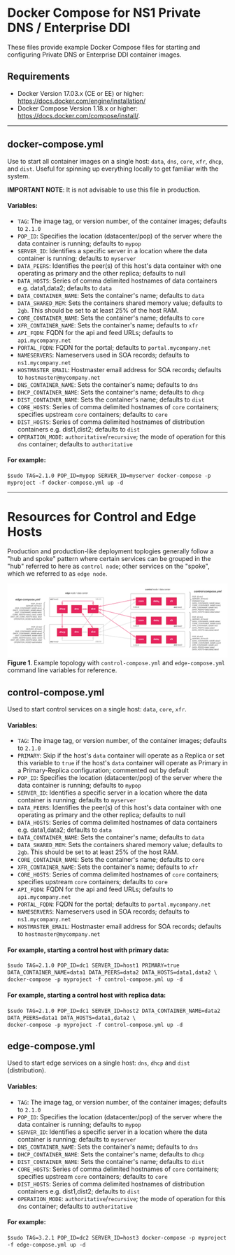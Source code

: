 # Docker Compose for NS1 Private DNS / Enterprise DDI

These files provide example Docker Compose files for starting and configuring Private DNS or Enterprise DDI container images.

## Requirements

- Docker Version 17.03.x (CE or EE) or higher: https://docs.docker.com/engine/installation/
- Docker Compose Version 1.18.x or higher: https://docs.docker.com/compose/install/.

---

## docker-compose.yml

Use to start all container images on a single host: `data`, `dns`, `core`, `xfr`, `dhcp`, and `dist`. Useful for spinning up everything locally to get familiar with the system.

**IMPORTANT NOTE**: It is not advisable to use this file in production.

#### Variables:

- `TAG`: The image tag, or version number, of the container images; defaults to `2.1.0`
- `POP_ID`: Specifies the location (datacenter/pop) of the server where the data container is running; defaults to `mypop`
- `SERVER_ID`: Identifies a specific server in a location where the data container is running; defaults to `myserver`
- `DATA_PEERS`: Identifies the peer(s) of this host's data container with one operating as primary and the other replica; defaults to null
- `DATA_HOSTS`: Series of comma delimited hostnames of data containers e.g. data1,data2; defaults to `data`
- `DATA_CONTAINER_NAME`: Sets the container's name; defaults to `data`
- `DATA_SHARED_MEM`: Sets the containers shared memory value; defaults to `2gb`. This should be set to at least 25% of the host RAM.
- `CORE_CONTAINER_NAME`: Sets the container's name; defaults to `core`
- `XFR_CONTAINER_NAME`: Sets the container's name; defaults to `xfr`
- `API_FQDN`: FQDN for the api and feed URLs; defaults to `api.mycompany.net`
- `PORTAL_FQDN`: FQDN for the portal; defaults to `portal.mycompany.net`
- `NAMESERVERS`: Nameservers used in SOA records; defaults to `ns1.mycompany.net`
- `HOSTMASTER_EMAIL`: Hostmaster email address for SOA records; defaults to `hostmaster@mycompany.net`
- `DNS_CONTAINER_NAME`: Sets the container's name; defaults to `dns`
- `DHCP_CONTAINER_NAME`: Sets the container's name; defaults to `dhcp`
- `DIST_CONTAINER_NAME`: Sets the container's name; defaults to `dist`
- `CORE_HOSTS`: Series of comma delimited hostnames of `core` containers; specifies upstream `core` containers; defaults to `core`
- `DIST_HOSTS`: Series of comma delimited hostnames of distribution containers e.g. dist1,dist2; defaults to `dist`
- `OPERATION_MODE`: `authoritative`/`recursive`; the mode of operation for this `dns` container; defaults to `authoritative`

#### For example:

```shell
$sudo TAG=2.1.0 POP_ID=mypop SERVER_ID=myserver docker-compose -p myproject -f docker-compose.yml up -d
```

---


# Resources for Control and Edge Hosts
Production and production-like deployment toplogies generally follow a "hub and spoke" pattern where certain services can be grouped in the "hub" referred to here as `control node`; other services on the "spoke", which we referred to as `edge node`.

![Example topology with command line variables.](figure2.png)
**Figure 1**. Example topology with `control-compose.yml` and `edge-compose.yml` command line variables for reference.


## control-compose.yml

Used to start control services on a single host: `data`, `core`, `xfr`.

#### Variables:

- `TAG`: The image tag, or version number, of the container images; defaults to `2.1.0`
- `PRIMARY`: Skip if the host's `data` container will operate as a Replica or set this variable to `true` if the host's `data` container will operate as Primary in a Primary-Replica configuration; commented out by default
- `POP_ID`: Specifies the location (datacenter/pop) of the server where the data container is running; defaults to `mypop`
- `SERVER_ID`: Identifies a specific server in a location where the data container is running; defaults to `myserver`
- `DATA_PEERS`: Identifies the peer(s) of this host's data container with one operating as primary and the other replica; defaults to null
- `DATA_HOSTS`: Series of comma delimited hostnames of data containers e.g. data1,data2; defaults to `data`
- `DATA_CONTAINER_NAME`: Sets the container's name; defaults to `data`
- `DATA_SHARED_MEM`: Sets the containers shared memory value; defaults to `2gb`. This should be set to at least 25% of the host RAM.
- `CORE_CONTAINER_NAME`: Sets the container's name; defaults to `core`
- `XFR_CONTAINER_NAME`: Sets the container's name; defaults to `xfr`
- `CORE_HOSTS`: Series of comma delimited hostnames of `core` containers; specifies upstream `core` containers; defaults to `core`
- `API_FQDN`: FQDN for the api and feed URLs; defaults to `api.mycompany.net`
- `PORTAL_FQDN`: FQDN for the portal; defaults to `portal.mycompany.net`
- `NAMESERVERS`: Nameservers used in SOA records; defaults to `ns1.mycompany.net`
- `HOSTMASTER_EMAIL`: Hostmaster email address for SOA records; defaults to `hostmaster@mycompany.net`

#### For example, starting a control host with primary data:

```shell
$sudo TAG=2.1.0 POP_ID=dc1 SERVER_ID=host1 PRIMARY=true DATA_CONTAINER_NAME=data1 DATA_PEERS=data2 DATA_HOSTS=data1,data2 \
docker-compose -p myproject -f control-compose.yml up -d
```

#### For example, starting a control host with replica data:

```shell
$sudo TAG=2.1.0 POP_ID=dc1 SERVER_ID=host2 DATA_CONTAINER_NAME=data2 DATA_PEERS=data1 DATA_HOSTS=data1,data2 \
docker-compose -p myproject -f control-compose.yml up -d
```


## edge-compose.yml

Used to start edge services on a single host: `dns`, `dhcp` and `dist` (distribution).

#### Variables:

- `TAG`: The image tag, or version number, of the container images; defaults to `2.1.0`
- `POP_ID`: Specifies the location (datacenter/pop) of the server where the data container is running; defaults to `mypop`
- `SERVER_ID`: Identifies a specific server in a location where the data container is running; defaults to `myserver`
- `DNS_CONTAINER_NAME`: Sets the container's name; defaults to `dns`
- `DHCP_CONTAINER_NAME`: Sets the container's name; defaults to `dhcp`
- `DIST_CONTAINER_NAME`: Sets the container's name; defaults to `dist`
- `CORE_HOSTS`: Series of comma delimited hostnames of `core` containers; specifies upstream `core` containers; defaults to `core`
- `DIST_HOSTS`: Series of comma delimited hostnames of distribution containers e.g. dist1,dist2; defaults to `dist`
- `OPERATION_MODE`: `authoritative`/`recursive`; the mode of operation for this `dns` container; defaults to `authoritative`

#### For example:

```shell
$sudo TAG=3.2.1 POP_ID=dc2 SERVER_ID=host3 docker-compose -p myproject -f edge-compose.yml up -d
```
